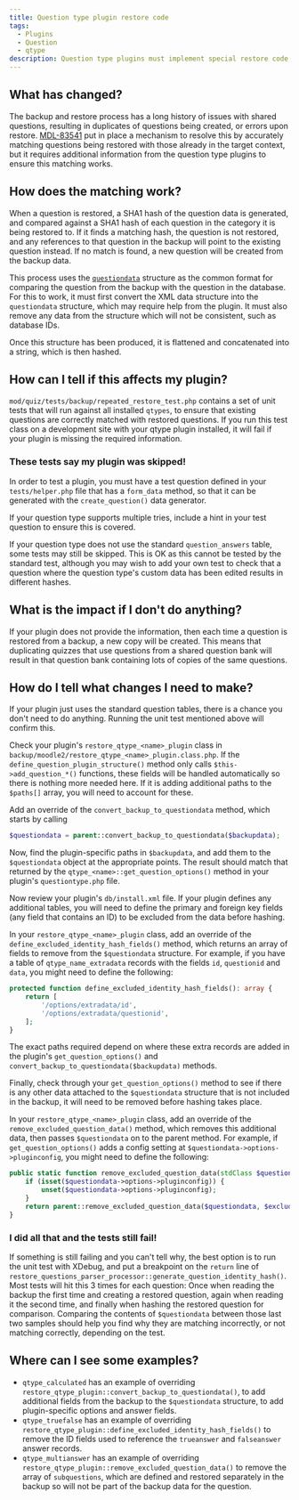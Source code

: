 ```yaml
---
title: Question type plugin restore code
tags:
  - Plugins
  - Question
  - qtype
description: Question type plugins must implement special restore code to avoid duplicated questions
---
```


<Since
version="4.4.6"
issueNumber="MDL-83541"
/>

## What has changed?

The backup and restore process has a long history of issues with shared questions, resulting in duplicates of questions being
created, or errors upon restore. [MDL-83541](https://moodle.atlassian.net/browse/MDL-83541) put in place a mechanism to resolve this by accurately matching questions being
restored with those already in the target context, but it requires additional information from the question type plugins to ensure
this matching works.

## How does the matching work?

When a question is restored, a SHA1 hash of the question data is generated, and compared against a SHA1 hash of each question in
the category it is being restored to. If it finds a matching hash, the question is not restored, and any references to that
question in the backup will point to the existing question instead. If no match is found, a new question will be created from
the backup data.

This process uses the [`questiondata`](https://docs.moodle.org/dev/Question_data_structures#Representation_1:_%24questiondata) structure as the common format for comparing the question from the backup with the
question in the database. For this to work, it must first convert the XML data structure into the `questiondata` structure,
which may require help from the plugin. It must also remove any data from the structure which will not be consistent, such as
database IDs.

Once this structure has been produced, it is flattened and concatenated into a string, which is then hashed.

## How can I tell if this affects my plugin?

`mod/quiz/tests/backup/repeated_restore_test.php` contains a set of unit tests that will run against all installed `qtypes`, to
ensure that existing questions are correctly matched with restored questions. If you run this test class on a development site with
your qtype plugin installed, it will fail if your plugin is missing the required information.

### These tests say my plugin was skipped!

In order to test a plugin, you must have a test question defined in your `tests/helper.php` file that has a `form_data` method, so
that it can be generated with the `create_question()` data generator.

If your question type supports multiple tries, include a hint in your test question to ensure this is covered.

If your question type does not use the standard `question_answers` table, some tests may still be skipped. This is OK as this cannot
be tested by the standard test, although you may wish to add your own test to check that a question where the question type's
custom data has been edited results in different hashes.

## What is the impact if I don't do anything?

If your plugin does not provide the information, then each time a question is restored from a backup, a new copy will be created.
This means that duplicating quizzes that use questions from a shared question bank will result in that question bank containing
lots of copies of the same questions.

## How do I tell what changes I need to make?

If your plugin just uses the standard question tables, there is a chance you don't need to do anything. Running the unit test
mentioned above will confirm this.

Check your plugin's `restore_qtype_<name>_plugin` class in `backup/moodle2/restore_qtype_<name>_plugin.class.php`. If the
`define_question_plugin_structure()` method only calls `$this->add_question_*()` functions, these fields will be handled
automatically so there is nothing more needed here. If it is adding additional paths to the `$paths[]` array, you will need to
account for these.

Add an override of the `convert_backup_to_questiondata` method, which starts by calling

```php
$questiondata = parent::convert_backup_to_questiondata($backupdata);
```

Now, find the plugin-specific paths in `$backupdata`, and add them to the `$questiondata` object at the appropriate points.
The result should match that returned by the `qtype_<name>::get_question_options()` method in your plugin's `questiontype.php` file.

Now review your plugin's `db/install.xml` file. If your plugin defines any additional tables, you will need to define the primary
and foreign key fields (any field that contains an ID) to be excluded from the data before hashing.

In your  `restore_qtype_<name>_plugin`  class, add an override of the `define_excluded_identity_hash_fields()` method, which returns
an array of fields to  remove from the `$questiondata` structure. For example, if you have a table of `qtype_name_extradata`
records with the fields `id`, `questionid`  and `data`, you might need to define the following:

```php title="question/type/example/backup/moodle2/restore_qtype_example_plugin.class.php"
protected function define_excluded_identity_hash_fields(): array {
    return [
        '/options/extradata/id',
        '/options/extradata/questionid',
    ];
}
```

The exact paths required depend on where these extra records are added in the plugin's `get_question_options()` and
`convert_backup_to_questiondata($backupdata)` methods.

Finally, check through your `get_question_options()` method to see if there is any other data attached to the `$questiondata`
structure that is not included in the backup, it will need to be removed before hashing takes place.

In your  `restore_qtype_<name>_plugin`  class, add an override of the `remove_excluded_question_data()` method, which removes this
additional data, then passes `$questiondata` on to the parent method. For example, if `get_question_options()` adds a config
setting at `$questiondata->options->pluginconfig`, you might need to define the following:

```php title="question/type/example/backup/moodle2/restore_qtype_example_plugin.class.php"
public static function remove_excluded_question_data(stdClass $questiondata, array $excludefields = []): stdClass {
    if (isset($questiondata->options->pluginconfig)) {
        unset($questiondata->options->pluginconfig);
    }
    return parent::remove_excluded_question_data($questiondata, $excludefields);
}
```

### I did all that and the tests still fail!

If something is still failing and you can't tell why, the best option is to run the unit test with XDebug, and put a breakpoint on
the `return` line of `restore_questions_parser_processor::generate_question_identity_hash()`. Most tests will hit this 3 times for
each question: Once when reading the backup the first time and creating a restored question, again when reading it the second time,
and finally when hashing the restored question for comparison. Comparing the contents of  `$questiondata` between those last two
samples should help you find why they are matching incorrectly, or not matching correctly, depending on the test.

## Where can I see some examples?

- `qtype_calculated` has an example of overriding `restore_qtype_plugin::convert_backup_to_questiondata()`, to add additional
  fields from the backup to the `$questiondata` structure, to add plugin-specific options and answer fields.
- `qtype_truefalse` has an example of overriding `restore_qtype_plugin::define_excluded_identity_hash_fields()` to remove the
  ID fields used to reference the `trueanswer` and `falseanswer` answer records.
- `qtype_multianswer` has an example of overriding `restore_qtype_plugin::remove_excluded_question_data()` to remove the array
  of `subquestions`, which are defined and restored separately in the backup so will not be part of the backup data for the question.
